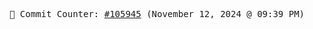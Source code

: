 <p align="center">
    <samp>
        📮 Commit Counter: <a href="https://github.com/Javascript-void0/Javascript-void0/commits/main">#105945</a> (November 12, 2024 @ 09:39 PM)
    </samp>
</p>